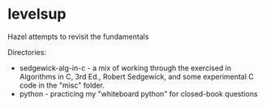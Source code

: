 # levelsup
Hazel attempts to revisit the fundamentals

Directories:

* sedgewick-alg-in-c - a mix of working through the exercised in Algorithms in C, 3rd Ed., Robert Sedgewick, and some experimental C code in the "misc" folder.
* python - practicing my "whiteboard python" for closed-book questions

